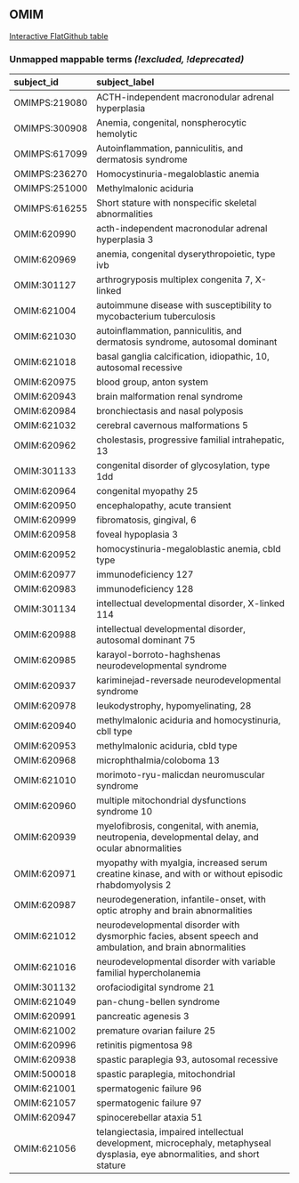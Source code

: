 ## OMIM
[Interactive FlatGithub table](https://flatgithub.com/monarch-initiative/mondo-ingest?filename=src/ontology/reports/omim_mapping_status.tsv)

### Unmapped mappable terms _(!excluded, !deprecated)_
| subject_id    | subject_label                                                                                                                |
|:--------------|:-----------------------------------------------------------------------------------------------------------------------------|
| OMIMPS:219080 | ACTH-independent macronodular adrenal hyperplasia                                                                            |
| OMIMPS:300908 | Anemia, congenital, nonspherocytic hemolytic                                                                                 |
| OMIMPS:617099 | Autoinflammation, panniculitis, and dermatosis syndrome                                                                      |
| OMIMPS:236270 | Homocystinuria-megaloblastic anemia                                                                                          |
| OMIMPS:251000 | Methylmalonic aciduria                                                                                                       |
| OMIMPS:616255 | Short stature with nonspecific skeletal abnormalities                                                                        |
| OMIM:620990   | acth-independent macronodular adrenal hyperplasia 3                                                                          |
| OMIM:620969   | anemia, congenital dyserythropoietic, type ivb                                                                               |
| OMIM:301127   | arthrogryposis multiplex congenita 7, X-linked                                                                               |
| OMIM:621004   | autoimmune disease with susceptibility to mycobacterium tuberculosis                                                         |
| OMIM:621030   | autoinflammation, panniculitis, and dermatosis syndrome, autosomal dominant                                                  |
| OMIM:621018   | basal ganglia calcification, idiopathic, 10, autosomal recessive                                                             |
| OMIM:620975   | blood group, anton system                                                                                                    |
| OMIM:620943   | brain malformation renal syndrome                                                                                            |
| OMIM:620984   | bronchiectasis and nasal polyposis                                                                                           |
| OMIM:621032   | cerebral cavernous malformations 5                                                                                           |
| OMIM:620962   | cholestasis, progressive familial intrahepatic, 13                                                                           |
| OMIM:301133   | congenital disorder of glycosylation, type 1dd                                                                               |
| OMIM:620964   | congenital myopathy 25                                                                                                       |
| OMIM:620950   | encephalopathy, acute transient                                                                                              |
| OMIM:620999   | fibromatosis, gingival, 6                                                                                                    |
| OMIM:620958   | foveal hypoplasia 3                                                                                                          |
| OMIM:620952   | homocystinuria-megaloblastic anemia, cbld type                                                                               |
| OMIM:620977   | immunodeficiency 127                                                                                                         |
| OMIM:620983   | immunodeficiency 128                                                                                                         |
| OMIM:301134   | intellectual developmental disorder, X-linked 114                                                                            |
| OMIM:620988   | intellectual developmental disorder, autosomal dominant 75                                                                   |
| OMIM:620985   | karayol-borroto-haghshenas neurodevelopmental syndrome                                                                       |
| OMIM:620937   | kariminejad-reversade neurodevelopmental syndrome                                                                            |
| OMIM:620978   | leukodystrophy, hypomyelinating, 28                                                                                          |
| OMIM:620940   | methylmalonic aciduria and homocystinuria, cbll type                                                                         |
| OMIM:620953   | methylmalonic aciduria, cbld type                                                                                            |
| OMIM:620968   | microphthalmia/coloboma 13                                                                                                   |
| OMIM:621010   | morimoto-ryu-malicdan neuromuscular syndrome                                                                                 |
| OMIM:620960   | multiple mitochondrial dysfunctions syndrome 10                                                                              |
| OMIM:620939   | myelofibrosis, congenital, with anemia, neutropenia, developmental delay, and ocular abnormalities                           |
| OMIM:620971   | myopathy with myalgia, increased serum creatine kinase, and with or without episodic rhabdomyolysis 2                        |
| OMIM:620987   | neurodegeneration, infantile-onset, with optic atrophy and brain abnormalities                                               |
| OMIM:621012   | neurodevelopmental disorder with dysmorphic facies, absent speech and ambulation, and brain abnormalities                    |
| OMIM:621016   | neurodevelopmental disorder with variable familial hypercholanemia                                                           |
| OMIM:301132   | orofaciodigital syndrome 21                                                                                                  |
| OMIM:621049   | pan-chung-bellen syndrome                                                                                                    |
| OMIM:620991   | pancreatic agenesis 3                                                                                                        |
| OMIM:621002   | premature ovarian failure 25                                                                                                 |
| OMIM:620996   | retinitis pigmentosa 98                                                                                                      |
| OMIM:620938   | spastic paraplegia 93, autosomal recessive                                                                                   |
| OMIM:500018   | spastic paraplegia, mitochondrial                                                                                            |
| OMIM:621001   | spermatogenic failure 96                                                                                                     |
| OMIM:621057   | spermatogenic failure 97                                                                                                     |
| OMIM:620947   | spinocerebellar ataxia 51                                                                                                    |
| OMIM:621056   | telangiectasia, impaired intellectual development, microcephaly, metaphyseal dysplasia, eye abnormalities, and short stature |